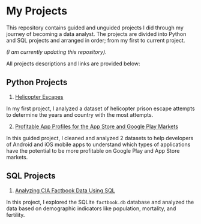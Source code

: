# My Projects

This repository contains guided and unguided projects I did through my journey of becoming a data analyst.
The projects are divided into Python and SQL projects and arranged in order; from my first to current project. 

*(I am currently updating this repository)*.

All projects descriptions and links are provided below:

## Python Projects
1. [Helicopter Escapes](https://github.com/abdulsharun/projects/blob/main/HelicopterEscapes.ipynb)

In my first project, I analyzed a dataset of helicopter prison escape attempts to determine the years and country with the most attempts.

2. [Profitable App Profiles for the App Store and Google Play Markets](https://github.com/abdulsharun/projects/blob/main/ProfitableAppProfiles.ipynb)

In this guided project, I cleaned and analyzed 2 datasets to help developers of Android and iOS mobile apps to understand which types of applications have the potential to be more profitable on Google Play and App Store markets.

## SQL Projects
1. [Analyzing CIA Factbook Data Using SQL](https://github.com/abdulsharun/projects/blob/main/Analyzing-CIA-Factbook-Data-Using-SQL.ipynb)
 
 In this project, I explored the SQLite `factbook.db` database and analyzed the data based on demographic indicators like population, mortality, and fertility.
